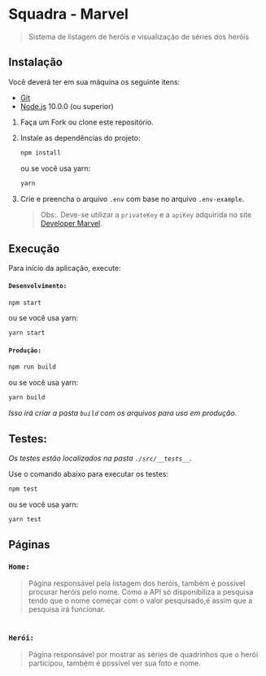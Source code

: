 # Squadra - Marvel

> Sistema de listagem de heróis e visualização de séries dos heróis

## Instalação

Você deverá ter em sua máquina os seguinte itens:

- [Git](http://git-scm.com/)
- [Node.js](http://nodejs.org/) 10.0.0 (ou superior)

1. Faça um Fork ou clone este repositório.

2. Instale as dependências do projeto:

   ```sh
   npm install
   ```

   ou se você usa yarn:

   ```sh
   yarn
   ```

3. Crie e preencha o arquivo `.env` com base no arquivo `.env-example`.
   > Obs:. Deve-se utilizar a `privateKey` e a `apiKey` adquirida no site [Developer Marvel](https://developer.marvel.com/).

## Execução

Para início da aplicação, execute:

#### `Desenvolvimento:`

```sh
npm start
```

ou se você usa yarn:

```sh
yarn start
```

#### `Produção:`

```sh
npm run build
```

ou se você usa yarn:

```sh
yarn build
```

_Isso irá criar a pasta `build` com os arquivos para uso em produção._

## Testes:

_Os testes estão localizados na pasta `./src/__tests__`._

Use o comando abaixo para executar os testes:

```sh
npm test
```

ou se você usa yarn:

```sh
yarn test
```

## Páginas

### `Home:`

> Página responsável pela listagem dos heróis, também é possível procurar heróis pelo nome. Como a API só disponibiliza a pesquisa tendo que o nome começar com o valor pesquisado,é assim que a pesquisa irá funcionar.

#

### `Herói:`

> Página responsável por mostrar as séries de quadrinhos que o herói participou, também é possível ver sua foto e nome.
